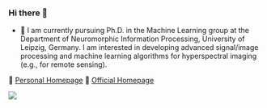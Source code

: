 

### Hi there 👋


- 🔭 I am currently pursuing Ph.D. in the Machine Learning group at the Department of Neuromorphic Information Processing, University of Leipzig, Germany. I am interested in developing advanced signal/image processing and machine learning algorithms for hyperspectral imaging (e.g., for remote sensing). 


🔗 [Personal Homepage](http://max-kuk.github.io) 🔗 [Official Homepage](https://nmi.informatik.uni-leipzig.de/ml-group/staff/maksim-kukushkin/)

<img align="center" src="https://github-readme-stats.vercel.app/api?username=max-kuk&show_icons=true&count_private=true&hide=contribs,prs&hide_title=true" />